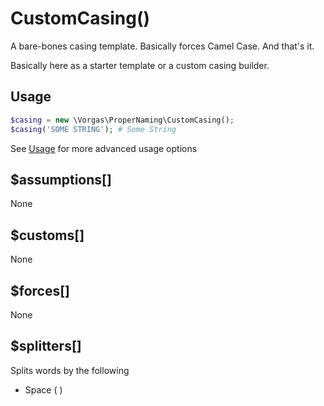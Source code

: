 # CustomCasing()
A bare-bones casing template. Basically forces Camel Case. And that's it.

Basically here as a starter template or a custom casing builder.

Usage
-----
```php
$casing = new \Vorgas\ProperNaming\CustomCasing();
$casing('SOME STRING'); # Some String
```
See [Usage](Usage.md) for more advanced usage options

$assumptions[]
--------------
None

$customs[]
----------
None

$forces[]
---------
None

$splitters[]
------------
Splits words by the following
 - Space ( )
